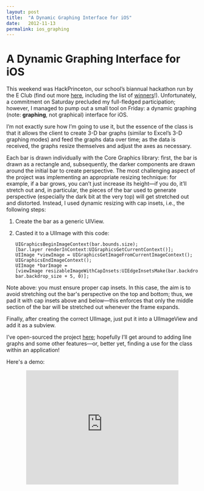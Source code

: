 ```yaml
---
layout: post
title:  "A Dynamic Graphing Interface for iOS"
date:   2012-11-13
permalink: ios_graphing
---
```


# A Dynamic Graphing Interface for iOS

This weekend was HackPrinceton, our school’s biannual hackathon run by the E Club (find out more [here](http://hackprinceton.com "HackPrinceton"), including the list of [winners](http://hackprinceton.com/results/ "HackPrinceton results")!). Unfortunately, a commitment on Saturday precluded my full-fledged participation; however, I managed to pump out a small tool on Friday: a dynamic graphing (note: **graphing**, not graphical) interface for iOS.

I’m not exactly sure how I’m going to use it, but the essence of the class is that it allows the client to create 3-D bar graphs (similar to Excel’s 3-D graphing modes) and feed the graphs data over time; as the data is received, the graphs resize themselves and adjust the axes as necessary.

Each bar is drawn individually with the Core Graphics library: first, the bar is drawn as a rectangle and, subsequently, the darker components are drawn around the initial bar to create perspective. The most challenging aspect of the project was implementing an appropriate resizing technique: for example, if a bar grows, you can’t just increase its height—if you do, it’ll stretch out and, in particular, the pieces of the bar used to generate perspective (especially the dark bit at the very top) will get stretched out and distorted. Instead, I used dynamic resizing with cap insets, i.e., the following steps:

1.  Create the bar as a generic UIView.
2.  Casted it to a UIImage with this code:

        UIGraphicsBeginImageContext(bar.bounds.size);
        [bar.layer renderInContext:UIGraphicsGetCurrentContext()];
        UIImage *viewImage = UIGraphicsGetImageFromCurrentImageContext();
        UIGraphicsEndImageContext();
        UIImage *barImage = [viewImage resizableImageWithCapInsets:UIEdgeInsetsMake(bar.backdrop_size + 5, 0, bar.backdrop_size + 5, 0)];

Note above: you must ensure proper cap insets. In this case, the aim is to avoid stretching out the bar's perspective on the top and bottom; thus, we pad it with cap insets above and below—this enforces that only the middle section of the bar will be stretched out whenever the frame expands.

Finally, after creating the correct UIImage, just put it into a UIImageView and add it as a subview. 

I’ve open-sourced the project [here](https://github.com/crm416/iOS-Elements "My Github"); hopefully I’ll get around to adding line graphs and some other features—or, better yet, finding a use for the class within an application!

Here's a demo:

<center><iframe width="400" height="300" src="http://www.youtube.com/embed/BG7eRU9of4Y?wmode=transparent&autohide=1&egm=0&hd=1&iv_load_policy=3&modestbranding=1&rel=0&showinfo=0&showsearch=0" frameborder="0" allowfullscreen></iframe></center>
